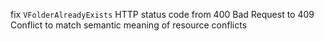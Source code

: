 fix `VFolderAlreadyExists` HTTP status code from 400 Bad Request to 409 Conflict to match semantic meaning of resource conflicts
